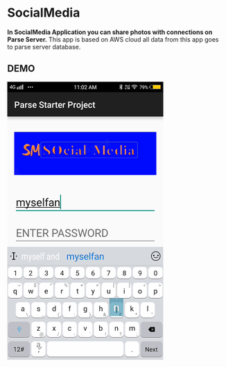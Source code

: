 # SocialMedia


**In SocialMedia Application you can share photos with connections on Parse Server.** This app is based on AWS cloud all data from this app goes to parse server database.

## DEMO

![](gif/demo.gif)